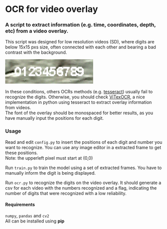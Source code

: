 # OCR for video overlay

### A script to extract information (e.g. time, coordinates, depth, etc) from a video overlay. 

This script was designed for low resolution videos (SD), where digits are below 15x15 pxs size, often connected with each other and bearing a bad contrast with the background.

![overlay example](docs/overlay_example.png)

In these conditions, others OCRs methods (e.g. [tesseract](https://github.com/tesseract-ocr/tesseract)) usually fail to recognize the digits. Otherwise, you should check [ViTexOCR](https://www.sciencebase.gov/catalog/item/58dd56ace4b02ff32c685954), a nice implementation in python using tesseract to extract overlay information from videos.<br>
The font of the overlay should be monospaced for better results, as you have manually input the positions for each digit.

### Usage

Read and edit `config.py` to insert the positions of each digit and number you want to recognize. You can use any image editor in a extracted frame to get these positions.<br>
Note: the upperleft pixel must start at (0,0)

Run `train.py` to train the model using a set of extracted frames. You have to manually inform the digit is being displayed.

Run `ocr.py` to recognize the digits on the video overlay. It should generate a csv for each video with the numbers recognized and a flag, indicating the number of digits that were recognized with a low reliability.

#### Requirements
`numpy`, `pandas` and `cv2`<br>
All can be installed using **pip**
